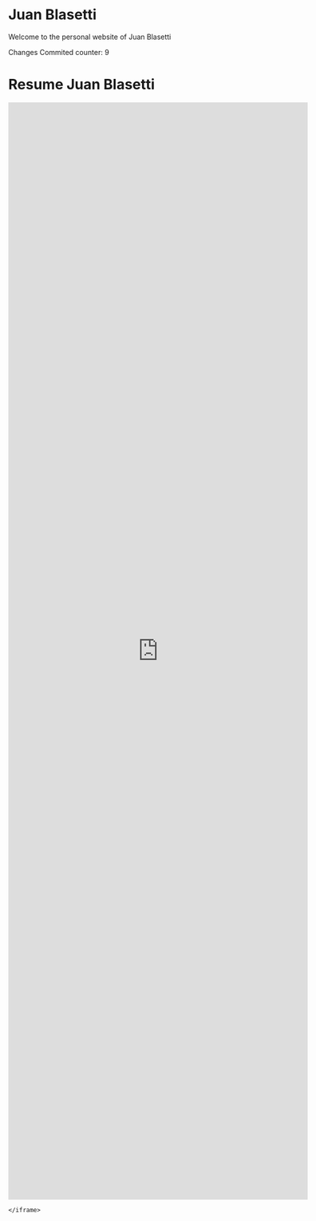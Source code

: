 # Juan Blasetti
Welcome to the personal website of Juan Blasetti 

Changes Commited counter: 9

<!changes are happening rn html>
<html>
  <head>
    <title>Title of the document</title>
  </head>
  <body>
    <h1>Resume Juan Blasetti</h1>
  <iframe src="https://docs.google.com/document/d/e/2PACX-1vRmXuObf50JxGJ4qSLgEEoq__722xGbrKWmDM1nPRdAHzEqqS920OL57fxoOPwrenccnAOnWzFHVEEe/pub?embedded=true" style="width:600px; height:2200px;" frameborder="0"></iframe>

    </iframe>
  </body>
</html>
